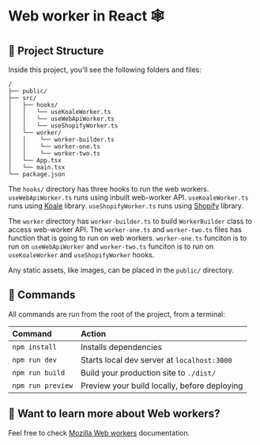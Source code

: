 # Web worker in React 🕸

## 🚀 Project Structure

Inside this project, you'll see the following folders and files:

```
/
├── public/
├── src/
│   ├── hooks/
│   │   └── useKoaleWorker.ts
│   │   └── useWebApiWorker.ts
│   │   └── useShopifyWorker.ts
│   └── worker/
│   │    └── worker-builder.ts
│   │    └── worker-one.ts
│   │    └── worker-two.ts
│   └── App.tsx
│   └── main.tsx
└── package.json
```

The `hooks/` directory has three hooks to run the web workers. `useWebApiWorker.ts` runs using inbuilt web-worker API. `useKoaleWorker.ts` runs using [Koale](https://github.com/alewin/useworker) library. `useShopifyWorker.ts` runs using [Shopify](https://github.com/Shopify/quilt/tree/main/packages/web-worker) library.

The `worker` directory has `worker-builder.ts` to build `WorkerBuilder` class to access web-worker API. The `worker-one.ts` and `worker-two.ts` files has function that is going to run on web workers. `worker-one.ts` funciton is to run on `useWebApiWorker` and `worker-two.ts` funciton is to run on `useKoaleWorker` and `useShopifyWorker` hooks.

Any static assets, like images, can be placed in the `public/` directory.

## 🧞 Commands

All commands are run from the root of the project, from a terminal:

| Command           | Action                                       |
| :---------------- | :------------------------------------------- |
| `npm install`     | Installs dependencies                        |
| `npm run dev`     | Starts local dev server at `localhost:3000`  |
| `npm run build`   | Build your production site to `./dist/`      |
| `npm run preview` | Preview your build locally, before deploying |

## 👀 Want to learn more about Web workers?

Feel free to check [Mozilla Web workers](https://developer.mozilla.org/en-US/docs/Web/API/Web_Workers_API) documentation.

